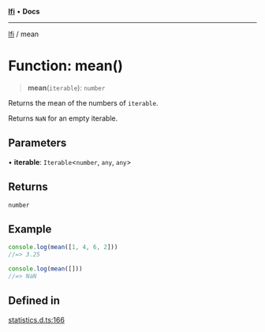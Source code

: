 [**lfi**](../readme.md) • **Docs**

***

[lfi](../globals.md) / mean

# Function: mean()

> **mean**(`iterable`): `number`

Returns the mean of the numbers of `iterable`.

Returns `NaN` for an empty iterable.

## Parameters

• **iterable**: `Iterable`\<`number`, `any`, `any`\>

## Returns

`number`

## Example

```js
console.log(mean([1, 4, 6, 2]))
//=> 3.25

console.log(mean([]))
//=> NaN
```

## Defined in

[statistics.d.ts:166](https://github.com/TomerAberbach/lfi/blob/d7a0f90dd72245d6efd6bd97c58a78b3f3028f25/src/operations/statistics.d.ts#L166)
